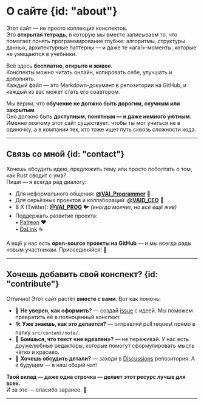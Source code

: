 # О сайте {id: "about"}

Этот сайт — не просто коллекция конспектов.  
Это **открытая тетрадь**, в которую мы вместе записываем то, что помогает понять программирование глубже: алгоритмы, структуры данных, архитектурные паттерны — и даже те «ага!»-моменты, которые не умещаются в учебники.

Всё здесь **бесплатно, открыто и живое**.  
Конспекты можно читать онлайн, копировать себе, улучшать и дополнять.  
Каждый файл — это Markdown-документ в репозитории на GitHub, и каждый из вас может стать его соавтором.

Мы верим, что **обучение не должно быть дорогим, скучным или закрытым**.  
Оно должно быть **доступным, понятным — и даже немного уютным**.  
Именно поэтому этот сайт существует: чтобы ты мог учиться не в одиночку, а в компании тех, кто тоже ищет путь сквозь сложности кода.

---

## Связь со мной {id: "contact"}

Хочешь обсудить идею, предложить тему или просто поболтать о том, как Rust сводит с ума?  
Пиши — я всегда рад диалогу:

- Для неформального общения: **[@VAI_Programmer](https://t.me/VAI_Programmer)** 👋  
- Для серьёзных проектов и коллабораций: **[@VAID_CEO](https://t.me/VAID_CEO)** 💼  
- В X (Twitter): **[@VAI_PROG](https://twitter.com/VAI_PROG)** 🐦 *(иногда молчит, но всё ещё жив)*  
- Поддержать развитие проекта:  
  • [Patreon](https://www.patreon.com/VAI_PROG) ❤️  
  • [DaLink](https://dalink.to/vai_prog) ☕  

А ещё у нас есть **open-source проекты на GitHub** — и мы всегда рады новым участникам. Присоединяйся! 🌟

---

## Хочешь добавить свой конспект? {id: "contribute"}

Отлично! Этот сайт растёт **вместе с вами**. Вот как помочь:

- 📝 **Не уверен, как оформить?** — создай [issue](https://github.com/.../issues) с идеей. Мы поможем превратить её в полноценный конспект.  
- 🛠️ **Уже знаешь, как это делается?** — отправляй pull request прямо в папку `src/content/note/`.  
- 👀 **Боишься, что текст «не идеален»?** — не переживай. У нас есть дружелюбные редакторы, которые помогут сформулировать мысль чётко и красиво.  
- 💬 **Хочешь обсудить детали?** — заходи в [Discussions](https://github.com/.../discussions) репозитория. А в будущем — в наш общий чат!

**Твой вклад — даже одна строчка — делает этот ресурс лучше для всех.**  
И за это — спасибо заранее. 🙏

---